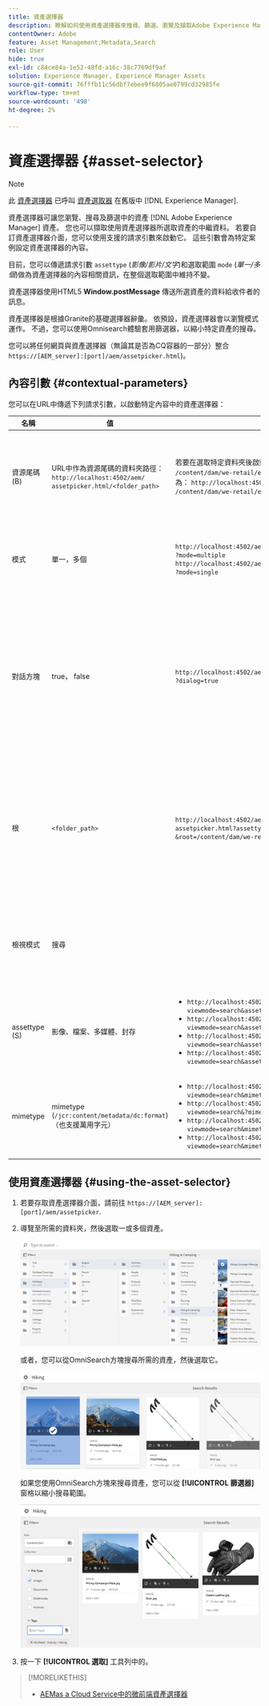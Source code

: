 ```yaml
---
title: 資產選擇器
description: 瞭解如何使用資產選擇器來搜尋、篩選、瀏覽及擷取Adobe Experience Manager Assets中資產的中繼資料。 也會瞭解如何自訂資產選擇器介面。
contentOwner: Adobe
feature: Asset Management,Metadata,Search
role: User
hide: true
exl-id: c84ce84a-1e52-48fd-a16c-38c7769df9af
solution: Experience Manager, Experience Manager Assets
source-git-commit: 76fffb11c56dbf7ebee9f6805ae0799cd32985fe
workflow-type: tm+mt
source-wordcount: '498'
ht-degree: 2%

---
```


# 資產選擇器 {#asset-selector}

>[!NOTE]
>
>此 [資產選擇器](https://experienceleague.adobe.com/docs/experience-manager-cloud-service/content/assets/manage/asset-selector.html?lang=en) 已呼叫 [資產選取器](https://helpx.adobe.com/experience-manager/6-2/assets/using/asset-picker.html) 在舊版中 [!DNL Experience Manager].

資產選擇器可讓您瀏覽、搜尋及篩選中的資產 [!DNL Adobe Experience Manager] 資產。 您也可以擷取使用資產選擇器所選取資產的中繼資料。 若要自訂資產選擇器介面，您可以使用支援的請求引數來啟動它。 這些引數會為特定案例設定資產選擇器的內容。

目前，您可以傳遞請求引數 `assettype` (*影像/影片/文字*)和選取範圍 `mode` (*單一/多個*)做為資產選擇器的內容相關資訊，在整個選取範圍中維持不變。

資產選擇器使用HTML5 **Window.postMessage** 傳送所選資產的資料給收件者的訊息。

資產選擇器是根據Granite的基礎選擇器辭彙。 依預設，資產選擇器會以瀏覽模式運作。 不過，您可以使用Omnisearch體驗套用篩選器，以縮小特定資產的搜尋。

您可以將任何網頁與資產選擇器（無論其是否為CQ容器的一部分）整合`https://[AEM_server]:[port]/aem/assetpicker.html`)。

## 內容引數 {#contextual-parameters}

您可以在URL中傳遞下列請求引數，以啟動特定內容中的資產選擇器：

| 名稱 | 值 | 範例 | 用途 |
|---|---|---|---|
| 資源尾碼(B) | URL中作為資源尾碼的資料夾路徑：`http://localhost:4502/aem/`<br>`assetpicker.html/<folder_path>` | 若要在選取特定資料夾後啟動資產選擇器（例如，使用資料夾） `/content/dam/we-retail/en/activities` 選取時，URL的格式為： `http://localhost:4502/aem/assetpicker.html`<br>`/content/dam/we-retail/en/activities?assettype=images` | 如果您在啟動資產選擇器時要求選擇特定資料夾，請將其作為資源尾碼傳遞。 |
| 模式 | 單一，多個 | `http://localhost:4502/aem/assetpicker.html`<br>`?mode=multiple` <br> `http://localhost:4502/aem/assetpicker.html`<br>`?mode=single` | 在多重模式中，您可以使用資產選擇器同時選取數個資產。 |
| 對話方塊 | true， false | `http://localhost:4502/aem/assetpicker.html`<br>`?dialog=true` | 使用這些引數以Granite對話方塊開啟資產選擇器。 此選項僅適用於透過Granite路徑欄位啟動資產選擇器，並將其設定為pickerSrc URL時。 |
| 根 | `<folder_path>` | `http://localhost:4502/aem/`<br>`assetpicker.html?assettype=images`<br>`&root=/content/dam/we-retail/en/activities` | 使用此選項可指定資產選擇器的根資料夾。 在此情況下，資產選擇器可讓您僅選取根資料夾下的子資產（直接/間接）。 |
| 檢視模式 | 搜尋 |  | 若要在搜尋模式中啟動資產選擇器，請使用assettype和mimetype引數。 |
| assettype (S) | 影像、檔案、多媒體、封存 | <ul><li>`http://localhost:4502/aem/assetpicker.html?viewmode=search&assettype=images`</li> <li>`http://localhost:4502/aem/assetpicker.html?viewmode=search&assettype=documents`</li> <li>`http://localhost:4502/aem/assetpicker.html?viewmode=search&assettype=multimedia`</li> <li>`http://localhost:4502/aem/assetpicker.html?viewmode=search&assettype=archives`</li> | 使用此選項可依據傳遞的值來篩選資產型別。 |
| mimetype | mimetype (`/jcr:content/metadata/dc:format`) （也支援萬用字元） | <ul><li>`http://localhost:4502/aem/assetpicker.html?viewmode=search&mimetype=image/png`</li>  <li>`http://localhost:4502/aem/assetpicker.html?viewmode=search&?mimetype=*png`</li>  <li>`http://localhost:4502/aem/assetpicker.html?viewmode=search&mimetype=*presentation`</li>  <li>`http://localhost:4502/aem/assetpicker?viewmode=search&mimetype=*presentation&mimetype=*png`</li></ul> | 用它根據MIME型別篩選資產 |

## 使用資產選擇器 {#using-the-asset-selector}

1. 若要存取資產選擇器介面，請前往 `https://[AEM_server]:[port]/aem/assetpicker`.
1. 導覽至所需的資料夾，然後選取一或多個資產。

   ![chlimage_1-441](assets/chlimage_1-441.png)

   或者，您可以從OmniSearch方塊搜尋所需的資產，然後選取它。

   ![chlimage_1-442](assets/chlimage_1-442.png)

   如果您使用OmniSearch方塊來搜尋資產，您可以從 **[!UICONTROL 篩選器]** 窗格以縮小搜尋範圍。

   ![chlimage_1-443](assets/chlimage_1-443.png)

1. 按一下 **[!UICONTROL 選取]** 工具列中的。

>[!MORELIKETHIS]
>
>* [AEMas a Cloud Service中的微前端資產選擇器](https://experienceleague.adobe.com/docs/experience-manager-cloud-service/content/assets/manage/asset-selector.html?lang=en)

